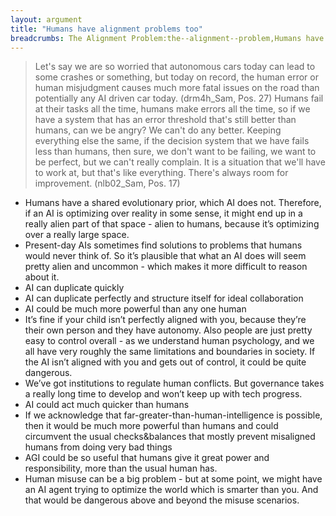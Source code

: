 ```yaml
---
layout: argument
title: "Humans have alignment problems too"
breadcrumbs: The Alignment Problem:the--alignment--problem,Humans have alignment problems too:humans-have-alignment-problems-too
---
```

<blockquote>Let's say we are so worried that autonomous cars today can lead to some crashes or something, but today on record, the human error or human misjudgment causes much more fatal issues on the road than potentially any AI driven car today. (drm4h_Sam, Pos. 27)
Humans fail at their tasks all the time, humans make errors all the time, so if we have a system that has an error threshold that's still better than humans, can we be angry? We can't do any better. Keeping everything else the same, if the decision system that we have fails less than humans, then sure, we don't want to be failing, we want to be perfect, but we can't really complain. It is a situation that we'll have to work at, but that's like everything. There's always room for improvement. (nlb02_Sam, Pos. 17)</blockquote>
<ul><li>Humans have a shared evolutionary prior, which AI does not. Therefore, if an AI is optimizing over reality in some sense, it might end up in a really alien part of that space - alien to humans, because it’s optimizing over a really large space.</li>
<li>Present-day AIs sometimes find solutions to problems that humans would never think of. So it’s plausible that what an AI does will seem pretty alien and uncommon - which makes it more difficult to reason about it.</li>
<li>AI can duplicate quickly</li>
<li>AI can duplicate perfectly and structure itself for ideal collaboration</li>
<li>AI could be much more powerful than any one human</li>
<li>It’s fine if your child isn’t perfectly aligned with you, because they’re their own person and they have autonomy. Also people are just pretty easy to control overall - as we understand human psychology, and we all have very roughly the same limitations and boundaries in society. If the AI isn’t aligned with you and gets out of control, it could be quite dangerous.</li>
<li>We’ve got institutions to regulate human conflicts. But governance takes a really long time to develop and won’t keep up with tech progress.</li>
<li>AI could act much quicker than humans</li>
<li>If we acknowledge that far-greater-than-human-intelligence is possible, then it would be much more powerful than humans and could circumvent the usual checks&balances that mostly prevent misaligned humans from doing very bad things</li>
<li>AGI could be so useful that humans give it great power and responsibility, more than the usual human has.</li>
<li>Human misuse can be a big problem - but at some point, we might have an AI agent trying to optimize the world which is smarter than you. And that would be dangerous above and beyond the misuse scenarios.</li>
